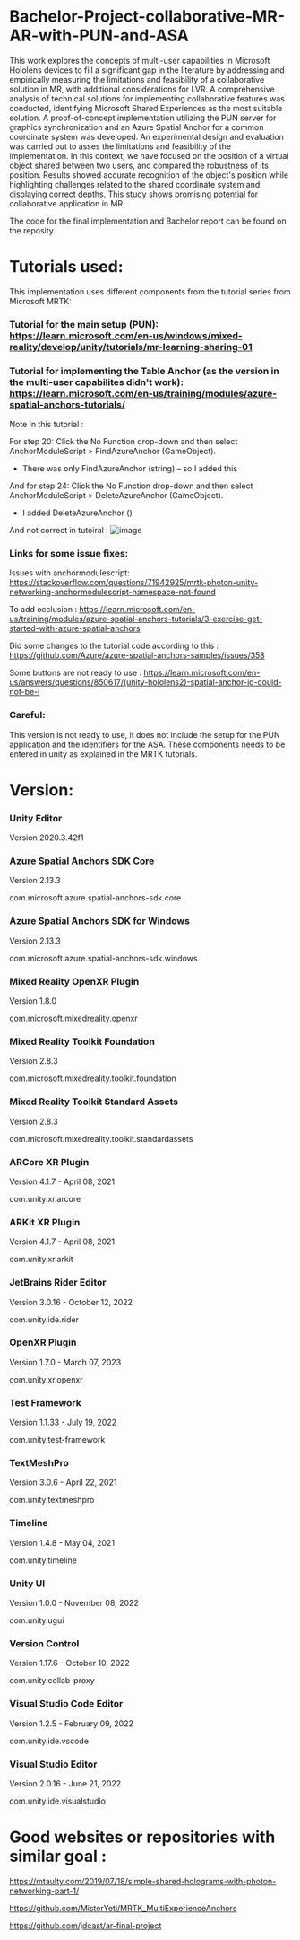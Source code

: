 # Bachelor-Project-collaborative-MR-AR-with-PUN-and-ASA

This work explores the concepts of multi-user capabilities in Microsoft Hololens devices to fill a significant gap in the literature by addressing and empirically measuring the limitations and feasibility of a collaborative solution in MR, with additional considerations for LVR. A comprehensive analysis of technical solutions for implementing collaborative features was conducted, identifying Microsoft Shared Experiences as the most suitable solution. A proof-of-concept implementation utilizing the PUN server for graphics synchronization and an Azure Spatial Anchor for a common coordinate system was developed. An experimental design and evaluation was carried out to asses the limitations and feasibility of the implementation. In this context, we have focused on the position of a virtual object shared between two users, and compared the robustness of its position. Results showed accurate recognition of the object's position while highlighting challenges related to the shared coordinate system and displaying correct depths. This study shows promising potential for collaborative application in MR.

The code for the final implementation and Bachelor report can be found on the reposity.

# Tutorials used: 

This implementation uses different components from the tutorial series from Microsoft MRTK: 

### Tutorial for the main setup (PUN): https://learn.microsoft.com/en-us/windows/mixed-reality/develop/unity/tutorials/mr-learning-sharing-01

### Tutorial for implementing the Table Anchor (as the version in the multi-user capabilites didn't work): https://learn.microsoft.com/en-us/training/modules/azure-spatial-anchors-tutorials/

Note in this tutorial : 

For step 20: Click the No Function drop-down and then select AnchorModuleScript > FindAzureAnchor (GameObject).
-	There was only FindAzureAnchor (string) – so I added this

And for step 24: Click the No Function drop-down and then select AnchorModuleScript > DeleteAzureAnchor (GameObject).
-	I added DeleteAzureAnchor ()

And not correct in tutoiral :
![image](https://github.com/mikkeline-elleby/Bachelor-Project-collaborative-MR-AR-with-PUN-and-ASA/assets/83402800/96bae0c9-dd77-41c2-8a9e-cef14cc7ba77)


### Links for some issue fixes: 
Issues with anchormodulescript: https://stackoverflow.com/questions/71942925/mrtk-photon-unity-networking-anchormodulescript-namespace-not-found 

To add occlusion : https://learn.microsoft.com/en-us/training/modules/azure-spatial-anchors-tutorials/3-exercise-get-started-with-azure-spatial-anchors 

Did some changes to the tutorial code according to this : https://github.com/Azure/azure-spatial-anchors-samples/issues/358 

Some buttons are not ready to use : https://learn.microsoft.com/en-us/answers/questions/850617/(unity-hololens2)-spatial-anchor-id-could-not-be-i 

### Careful: 
This version is not ready to use, it does not include the setup for the PUN application and the identifiers for the ASA. These components needs to be entered in unity as explained in the MRTK tutorials. 


# Version:

### Unity Editor
Version 2020.3.42f1

### Azure Spatial Anchors SDK Core
Version 2.13.3

com.microsoft.azure.spatial-anchors-sdk.core

### Azure Spatial Anchors SDK for Windows
Version 2.13.3

com.microsoft.azure.spatial-anchors-sdk.windows

### Mixed Reality OpenXR Plugin
Version 1.8.0

com.microsoft.mixedreality.openxr

### Mixed Reality Toolkit Foundation
Version 2.8.3

com.microsoft.mixedreality.toolkit.foundation

### Mixed Reality Toolkit Standard Assets
Version 2.8.3

com.microsoft.mixedreality.toolkit.standardassets

### ARCore XR Plugin
Version 4.1.7 - April 08, 2021

com.unity.xr.arcore

### ARKit XR Plugin
Version 4.1.7 - April 08, 2021

com.unity.xr.arkit

### JetBrains Rider Editor
Version 3.0.16 - October 12, 2022

com.unity.ide.rider

### OpenXR Plugin
Version 1.7.0 - March 07, 2023

com.unity.xr.openxr

### Test Framework
Version 1.1.33 - July 19, 2022

com.unity.test-framework

### TextMeshPro
Version 3.0.6 - April 22, 2021

com.unity.textmeshpro

### Timeline
Version 1.4.8 - May 04, 2021

com.unity.timeline

### Unity UI
Version 1.0.0 - November 08, 2022

com.unity.ugui

### Version Control
Version 1.17.6 - October 10, 2022

com.unity.collab-proxy

### Visual Studio Code Editor
Version 1.2.5 - February 09, 2022

com.unity.ide.vscode

### Visual Studio Editor
Version 2.0.16 - June 21, 2022

com.unity.ide.visualstudio

# Good websites or repositories with similar goal :

https://mtaulty.com/2019/07/18/simple-shared-holograms-with-photon-networking-part-1/

https://github.com/MisterYeti/MRTK_MultiExperienceAnchors

https://github.com/jdcast/ar-final-project


